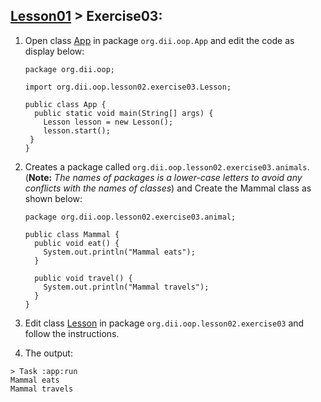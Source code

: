 ## [Lesson01](index.md) > Exercise03:

1. Open class [App](../../app/src/main/java/org/dii/oop/App.java) in package `org.dii.oop.App` and edit the code as display below: 
   ```
   package org.dii.oop;

   import org.dii.oop.lesson02.exercise03.Lesson;

   public class App {
     public static void main(String[] args) {
       Lesson lesson = new Lesson();
       lesson.start();
    }
   }
   ```

2. Creates a package called `org.dii.oop.lesson02.exercise03.animals`. (**Note:** *The names of packages is a lower-case letters to avoid any conflicts with the names of classes*) and Create the Mammal class as shown below:
     ```
     package org.dii.oop.lesson02.exercise03.animal;

     public class Mammal {
       public void eat() {
         System.out.println("Mammal eats");
       }
    
       public void travel() {
         System.out.println("Mammal travels");
       }
     }

     ```


3. Edit class  [Lesson](../../app/src/main/java/org/dii/oop/lesson02/exercise03/Lesson.java) in package `org.dii.oop.lesson02.exercise03` and follow the instructions.


4. The output:
```
> Task :app:run
Mammal eats
Mammal travels
```